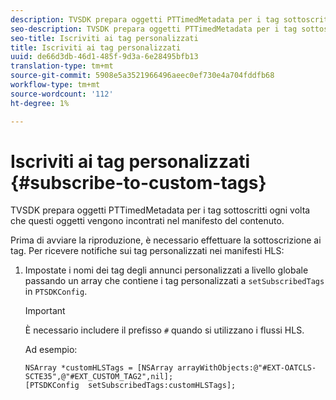```yaml
---
description: TVSDK prepara oggetti PTTimedMetadata per i tag sottoscritti ogni volta che questi oggetti vengono incontrati nel manifesto del contenuto.
seo-description: TVSDK prepara oggetti PTTimedMetadata per i tag sottoscritti ogni volta che questi oggetti vengono incontrati nel manifesto del contenuto.
seo-title: Iscriviti ai tag personalizzati
title: Iscriviti ai tag personalizzati
uuid: de66d3db-46d1-485f-9d3a-6e28495bfb13
translation-type: tm+mt
source-git-commit: 5908e5a3521966496aeec0ef730e4a704fddfb68
workflow-type: tm+mt
source-wordcount: '112'
ht-degree: 1%

---
```



# Iscriviti ai tag personalizzati {#subscribe-to-custom-tags}

TVSDK prepara oggetti PTTimedMetadata per i tag sottoscritti ogni volta che questi oggetti vengono incontrati nel manifesto del contenuto.

Prima di avviare la riproduzione, è necessario effettuare la sottoscrizione ai tag.
Per ricevere notifiche sui tag personalizzati nei manifesti HLS:

1. Impostate i nomi dei tag degli annunci personalizzati a livello globale passando un array che contiene i tag personalizzati a `setSubscribedTags` in `PTSDKConfig`.

   >[!IMPORTANT]
   >
   >È necessario includere il prefisso `#` quando si utilizzano i flussi HLS.

   Ad esempio:

   ```
   NSArray *customHLSTags = [NSArray arrayWithObjects:@"#EXT-OATCLS-SCTE35",@"#EXT_CUSTOM_TAG2",nil]; 
   [PTSDKConfig  setSubscribedTags:customHLSTags];
   ```

